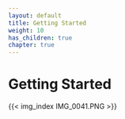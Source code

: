 ```yaml
---
layout: default
title: Getting Started
weight: 10
has_children: true
chapter: true
---
```


# Getting Started

{{< img_index IMG_0041.PNG >}}

